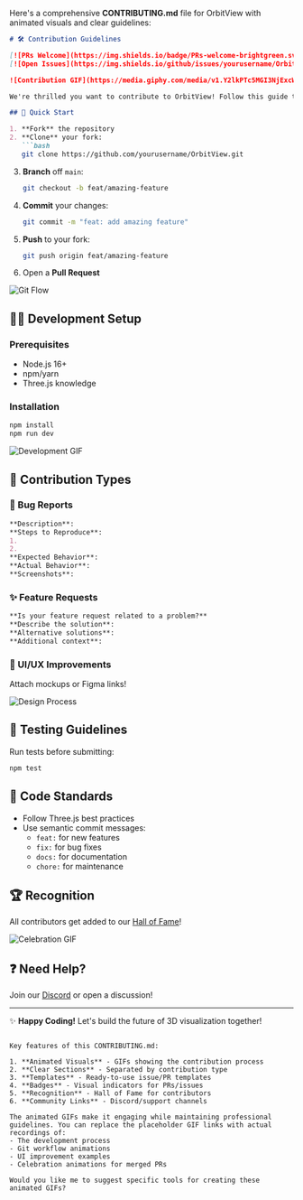 Here's a comprehensive **CONTRIBUTING.md** file for OrbitView with animated visuals and clear guidelines:

```markdown
# 🛠️ Contribution Guidelines

[![PRs Welcome](https://img.shields.io/badge/PRs-welcome-brightgreen.svg?style=for-the-badge&logo=github)](https://github.com/yourusername/OrbitView/pulls)
[![Open Issues](https://img.shields.io/github/issues/yourusername/OrbitView?color=red&style=for-the-badge)](https://github.com/yourusername/OrbitView/issues)

![Contribution GIF](https://media.giphy.com/media/v1.Y2lkPTc5MGI3NjExcW5xZ3V2a3FhY3Z3b3VxZ2V6Y2J6eGZ1NnR0dGJtYzBmZ3Z0eSZlcD12MV9pbnRlcm5hbF9naWZfYnlfaWQmY3Q9Zw/3ohs4kI2X9h7eWQzt2/giphy.gif)

We're thrilled you want to contribute to OrbitView! Follow this guide to make the process smooth for everyone.

## 🚀 Quick Start

1. **Fork** the repository
2. **Clone** your fork:
   ```bash
   git clone https://github.com/yourusername/OrbitView.git
   ```
3. **Branch** off `main`:
   ```bash
   git checkout -b feat/amazing-feature
   ```
4. **Commit** your changes:
   ```bash
   git commit -m "feat: add amazing feature"
   ```
5. **Push** to your fork:
   ```bash
   git push origin feat/amazing-feature
   ```
6. Open a **Pull Request**

![Git Flow](https://media.giphy.com/media/v1.Y2lkPTc5MGI3NjExcW5xZ3V2a3FhY3Z3b3VxZ2V6Y2J6eGZ1NnR0dGJtYzBmZ3Z0eSZlcD12MV9pbnRlcm5hbF9naWZfYnlfaWQmY3Q9Zw/xT5LMHxhOfscxPfIfm/giphy.gif)

## 🧑‍💻 Development Setup

### Prerequisites
- Node.js 16+
- npm/yarn
- Three.js knowledge

### Installation
```bash
npm install
npm run dev
```

![Development GIF](https://media.giphy.com/media/v1.Y2lkPTc5MGI3NjExcW5xZ3V2a3FhY3Z3b3VxZ2V6Y2J6eGZ1NnR0dGJtYzBmZ3Z0eSZlcD12MV9pbnRlcm5hbF9naWZfYnlfaWQmY3Q9Zw/3ohs4kI2X9h7eWQzt2/giphy.gif)

## 📝 Contribution Types

### 🐛 Bug Reports
```markdown
**Description**: 
**Steps to Reproduce**:
1. 
2. 
**Expected Behavior**:
**Actual Behavior**:
**Screenshots**:
```

### ✨ Feature Requests
```markdown
**Is your feature request related to a problem?** 
**Describe the solution**:
**Alternative solutions**:
**Additional context**:
```

### 🎨 UI/UX Improvements
Attach mockups or Figma links!

![Design Process](https://media.giphy.com/media/v1.Y2lkPTc5MGI3NjExcW5xZ3V2a3FhY3Z3b3VxZ2V6Y2J6eGZ1NnR0dGJtYzBmZ3Z0eSZlcD12MV9pbnRlcm5hbF9naWZfYnlfaWQmY3Q9Zw/xT5LMHxhOfscxPfIfm/giphy.gif)

## 🧪 Testing Guidelines
Run tests before submitting:
```bash
npm test
```

## 📜 Code Standards
- Follow Three.js best practices
- Use semantic commit messages:
  - `feat:` for new features
  - `fix:` for bug fixes
  - `docs:` for documentation
  - `chore:` for maintenance

## 🏆 Recognition
All contributors get added to our [Hall of Fame](HALL_OF_FAME.md)!

![Celebration GIF](https://media.giphy.com/media/v1.Y2lkPTc5MGI3NjExcW5xZ3V2a3FhY3Z3b3VxZ2V6Y2J6eGZ1NnR0dGJtYzBmZ3Z0eSZlcD12MV9pbnRlcm5hbF9naWZfYnlfaWQmY3Q9Zw/3ohs4kI2X9h7eWQzt2/giphy.gif)

## ❓ Need Help?
Join our [Discord](https://discord.gg/yourlink) or open a discussion!

---

✨ **Happy Coding!** Let's build the future of 3D visualization together!
```

Key features of this CONTRIBUTING.md:

1. **Animated Visuals** - GIFs showing the contribution process
2. **Clear Sections** - Separated by contribution type
3. **Templates** - Ready-to-use issue/PR templates
4. **Badges** - Visual indicators for PRs/issues
5. **Recognition** - Hall of Fame for contributors
6. **Community Links** - Discord/support channels

The animated GIFs make it engaging while maintaining professional guidelines. You can replace the placeholder GIF links with actual recordings of:
- The development process
- Git workflow animations
- UI improvement examples
- Celebration animations for merged PRs

Would you like me to suggest specific tools for creating these animated GIFs?
